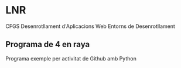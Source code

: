 # LNR

CFGS Desenrotllament d'Aplicacions Web
Entorns de Desenrotllament

## Programa de 4 en raya

Programa exemple per activitat de Github amb Python

